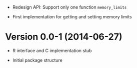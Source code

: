 - Redesign API: Support only one function `memory_limits`

- First implementation for getting and setting memory limits

Version 0.0-1 (2014-06-27)
===

- R interface and C implementation stub

- Initial package structure
